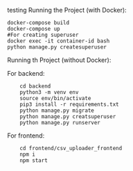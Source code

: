 
 testing
Running the Project (with Docker):
    
    docker-compose build
    docker-compose up
    #For creating superuser
    docker exec -it container-id bash
    python manage.py createsuperuser


Running th Project (without Docker):

For backend:
    
        cd backend
        python3 -m venv env
        source env/bin/activate
        pip3 install -r requirements.txt
        python manage.py migrate
        python manage.py creatsuperuser
        python manage.py runserver

For frontend:
        
        cd frontend/csv_uploader_frontend
        npm i
        npm start


       
